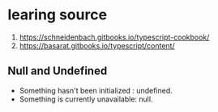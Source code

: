 # learing source

1. https://schneidenbach.gitbooks.io/typescript-cookbook/
2. https://basarat.gitbooks.io/typescript/content/

## Null and Undefined

* Something hasn't been initialized : undefined.
* Something is currently unavailable: null.